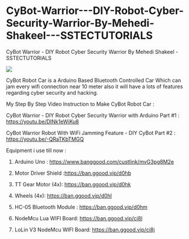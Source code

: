 # CyBot-Warrior---DIY-Robot-Cyber-Security-Warrior-By-Mehedi-Shakeel---SSTECTUTORIALS
CyBot Warrior - DIY Robot Cyber Security Warrior By Mehedi Shakeel - SSTECTUTORIALS

![](Cybotpic/Cyboy1.png)

CyBot Robot Car is a Arduino Based Bluetooth Controlled Car Which can jam every wifi connection near 10 meter also it will have a lots of features regarding cyber security and hacking.

My Step By Step Video Instruction to Make CyBot Robot Car : 

CyBot Warrior - DIY  Robot Cyber Security Warrior with Arduino Part #1 : https://youtu.be/DINk1eWiKu8

CyBot Warrior Robot With WiFi Jamming Feature - DIY CyBot Part #2  : https://youtu.be/-QRaTKbTMGQ

Equipment i use till now : 

1) Arduino Uno : https://www.banggood.com/custlink/mvG3pg8M2e

2) Motor Driver Shield :https://ban.ggood.vip/d0hb

4) TT Gear Motor (4x): https://ban.ggood.vip/d0hk

3) Wheels (4x): https://ban.ggood.vip/d0hl

5) HC-05 Bluetooth Module  : https://ban.ggood.vip/d0hm

6) NodeMcu Lua WIFI Board: https://ban.ggood.vip/ci8l

7) LoLin V3 NodeMcu  WIFI Board:  https://ban.ggood.vip/ci8j


